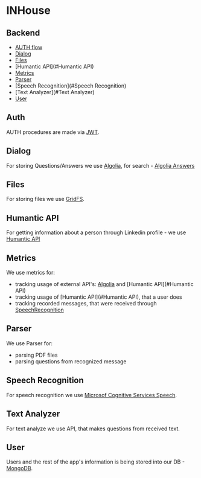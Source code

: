 # INHouse

## Backend
- [AUTH flow](#Auth)
- [Dialog](#Dialog)
- [Files](#Files)
- [Humantic API](#Humantic API)
- [Metrics](#Metrics)
- [Parser](#Parser)
- [Speech Recognition](#Speech Recognition)
- [Text Analyzer](#Text Analyzer)
- [User](#User)

## Auth
AUTH procedures are made via [JWT](https://jwt.io/).

## Dialog
For storing Questions/Answers we use [Algolia](https://www.algolia.com/), for search - [Algolia Answers](https://www.algolia.com/doc/guides/algolia-ai/answers/)

## Files
For storing files we use [GridFS](https://docs.mongodb.com/manual/core/gridfs/).

## Humantic API
For getting information about a person through Linkedin profile - we use [Humantic API](https://humantic.ai/)

## Metrics
We use metrics for:
- tracking usage of external API's: [Algolia](#Dialog) and [Humantic API](#Humantic API)
- tracking usage of [Humantic API](#Humantic API), that a user does
- tracking recorded messages, that were received through [SpeechRecognition](#SpeechRecognition) 

## Parser
We use Parser for:
- parsing PDF files
- parsing questions from recognized message 

## Speech Recognition
For speech recognition we use [Microsof Cognitive Services Speech](https://azure.microsoft.com/ru-ru/services/cognitive-services/speech-services/).

## Text Analyzer
For text analyze we use API, that makes questions from received text.

## User
Users and the rest of the app's information is being stored into our DB - [MongoDB](https://www.mongodb.com/).
